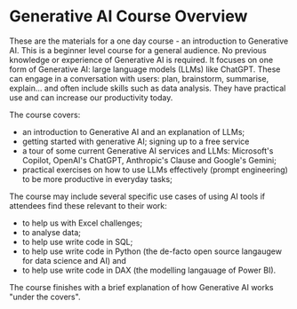 # Generative AI Course Overview

These are the materials for a one day course - an introduction to Generative AI.   This is a beginner level course for a general audience.  No previous knowledge or experience of Generative AI is required.  It focuses on one form of Generative AI: large language models (LLMs) like ChatGPT.  These can engage in a conversation with users: plan, brainstorm, summarise, explain... and often include skills such as data analysis. They have practical use and can increase our productivity today. 

The course covers:
* an introduction to Generative AI and an explanation of LLMs;
* getting started with generative AI; signing up to a free service
* a tour of some current Generative AI services and LLMs: Microsoft's Copilot, OpenAI's ChatGPT, Anthropic's Clause and Google's Gemini;
* practical exercises on how to use LLMs effectively (prompt engineering) to be more productive in everyday tasks;

The course may include several specific use cases of using AI tools if attendees find these relevant to their work:
* to help us with Excel challenges;
* to analyse data;
* to help use write code in SQL;
* to help use write code in Python (the de-facto open source langaugew for data science and AI) and
* to help use write code in DAX (the modelling langauage of Power BI).

The course finishes with a brief explanation of how Generative AI works "under the covers".
